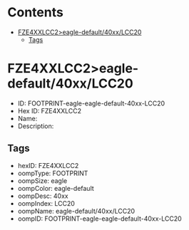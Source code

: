 



Contents
========

* [FZE4XXLCC2>eagle-default/40xx/LCC20](#fze4xxlcc2eagle-default40xxlcc20)
	* [Tags](#tags)

# FZE4XXLCC2>eagle-default/40xx/LCC20

- ID: FOOTPRINT-eagle-eagle-default-40xx-LCC20
- Hex ID: FZE4XXLCC2
- Name: 
- Description: 

## Tags

- hexID: FZE4XXLCC2
- oompType: FOOTPRINT
- oompSize: eagle
- oompColor: eagle-default
- oompDesc: 40xx
- oompIndex: LCC20
- oompName: eagle-default/40xx/LCC20
- oompID: FOOTPRINT-eagle-eagle-default-40xx-LCC20
